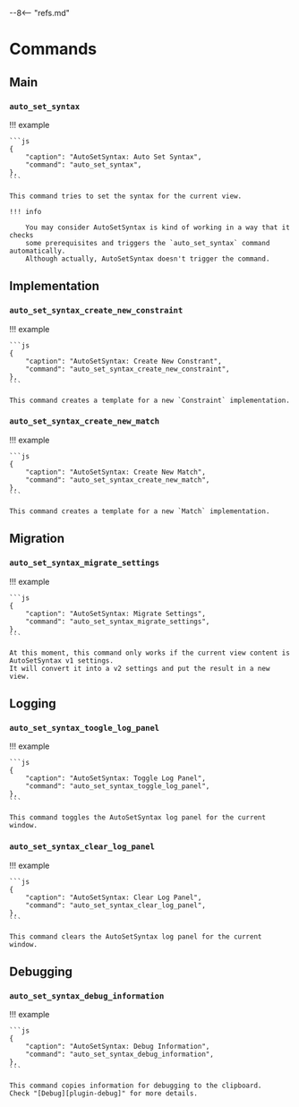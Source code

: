 --8<-- "refs.md"

# Commands

## Main

### `auto_set_syntax`

!!! example

    ```js
    {
        "caption": "AutoSetSyntax: Auto Set Syntax",
        "command": "auto_set_syntax",
    },
    ```

    This command tries to set the syntax for the current view.

    !!! info

        You may consider AutoSetSyntax is kind of working in a way that it checks
        some prerequisites and triggers the `auto_set_syntax` command automatically.
        Although actually, AutoSetSyntax doesn't trigger the command.

## Implementation

### `auto_set_syntax_create_new_constraint`

!!! example

    ```js
    {
        "caption": "AutoSetSyntax: Create New Constrant",
        "command": "auto_set_syntax_create_new_constraint",
    },
    ```

    This command creates a template for a new `Constraint` implementation.

### `auto_set_syntax_create_new_match`

!!! example

    ```js
    {
        "caption": "AutoSetSyntax: Create New Match",
        "command": "auto_set_syntax_create_new_match",
    },
    ```

    This command creates a template for a new `Match` implementation.

## Migration

### `auto_set_syntax_migrate_settings`

!!! example

    ```js
    {
        "caption": "AutoSetSyntax: Migrate Settings",
        "command": "auto_set_syntax_migrate_settings",
    },
    ```

    At this moment, this command only works if the current view content is AutoSetSyntax v1 settings.
    It will convert it into a v2 settings and put the result in a new view.

## Logging

### `auto_set_syntax_toogle_log_panel`

!!! example

    ```js
    {
        "caption": "AutoSetSyntax: Toggle Log Panel",
        "command": "auto_set_syntax_toggle_log_panel",
    },
    ```

    This command toggles the AutoSetSyntax log panel for the current window.

### `auto_set_syntax_clear_log_panel`

!!! example

    ```js
    {
        "caption": "AutoSetSyntax: Clear Log Panel",
        "command": "auto_set_syntax_clear_log_panel",
    },
    ```

    This command clears the AutoSetSyntax log panel for the current window.

## Debugging

### `auto_set_syntax_debug_information`

!!! example

    ```js
    {
        "caption": "AutoSetSyntax: Debug Information",
        "command": "auto_set_syntax_debug_information",
    },
    ```

    This command copies information for debugging to the clipboard.
    Check "[Debug][plugin-debug]" for more details.
